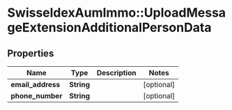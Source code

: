# SwisseldexAumImmo::UploadMessageExtensionAdditionalPersonData

## Properties
Name | Type | Description | Notes
------------ | ------------- | ------------- | -------------
**email_address** | **String** |  | [optional] 
**phone_number** | **String** |  | [optional] 

